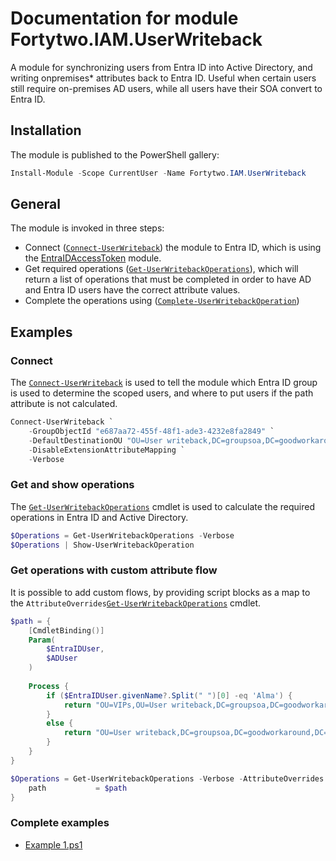 # Documentation for module Fortytwo.IAM.UserWriteback

A module for synchronizing users from Entra ID into Active Directory, and writing onpremises* attributes back to Entra ID. Useful when certain users still require on-premises AD users, while all users have their SOA convert to Entra ID. 

## Installation

The module is published to the PowerShell gallery:

```PowerShell
Install-Module -Scope CurrentUser -Name Fortytwo.IAM.UserWriteback
```

## General

The module is invoked in three steps:

- Connect ([```Connect-UserWriteback```](Documentation.md#connect-userwriteback)) the module to Entra ID, which is using the [EntraIDAccessToken](https://www.powershellgallery.com/packages/EntraIDAccessToken) module.
- Get required operations ([```Get-UserWritebackOperations```](Documentation.md#get-userwritebackoperations)), which will return a list of operations that must be completed in order to have AD and Entra ID users have the correct attribute values.
- Complete the operations using ([```Complete-UserWritebackOperation```](Documentation.md#complete-userwritebackoperation))

## Examples

### Connect

The [```Connect-UserWriteback```](Documentation.md#connect-userwriteback) is used to tell the module which Entra ID group is used to determine the scoped users, and where to put users if the path attribute is not calculated.

```PowerShell
Connect-UserWriteback `
    -GroupObjectId "e687aa72-455f-48f1-ade3-4232e8fa2849" `
    -DefaultDestinationOU "OU=User writeback,DC=groupsoa,DC=goodworkaround,DC=com" `
    -DisableExtensionAttributeMapping `
    -Verbose
```

### Get and show operations

The [```Get-UserWritebackOperations```](Documentation.md#get-userwritebackoperations) cmdlet is used to calculate the required operations in Entra ID and Active Directory.

```PowerShell
$Operations = Get-UserWritebackOperations -Verbose
$Operations | Show-UserWritebackOperation
```

### Get operations with custom attribute flow

It is possible to add custom flows, by providing script blocks as a map to the ```AttributeOverrides```[```Get-UserWritebackOperations```](Documentation.md#get-userwritebackoperations) cmdlet.

```PowerShell
$path = {
    [CmdletBinding()]
    Param(
        $EntraIDUser, 
        $ADUser
    ) 
    
    Process {
        if ($EntraIDUser.givenName?.Split(" ")[0] -eq 'Alma') {
            return "OU=VIPs,OU=User writeback,DC=groupsoa,DC=goodworkaround,DC=com"
        }
        else {
            return "OU=User writeback,DC=groupsoa,DC=goodworkaround,DC=com"
        }
    } 
}

$Operations = Get-UserWritebackOperations -Verbose -AttributeOverrides @{
    path           = $path
}
```

### Complete examples

- [Example 1.ps1](Example%201.ps1)